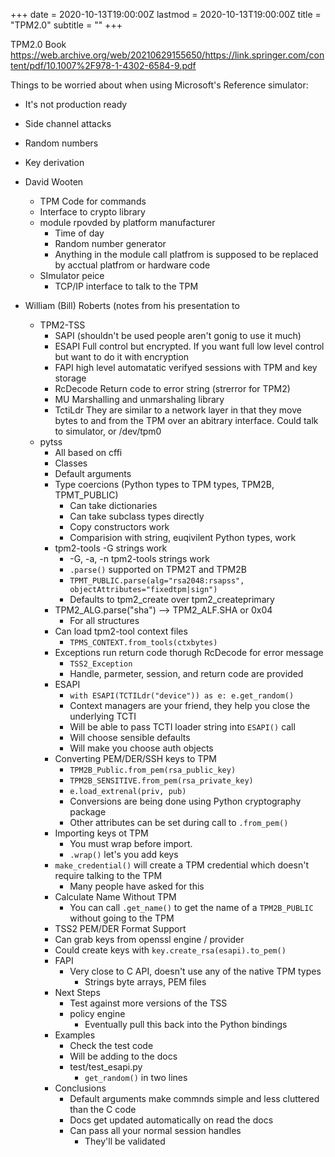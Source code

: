+++
date = 2020-10-13T19:00:00Z
lastmod = 2020-10-13T19:00:00Z
title = "TPM2.0"
subtitle = ""
+++


TPM2.0 Book
https://web.archive.org/web/20210629155650/https://link.springer.com/content/pdf/10.1007%2F978-1-4302-6584-9.pdf

Things to be worried about when using Microsoft's Reference simulator:
- It's not production ready
- Side channel attacks
- Random numbers
- Key derivation

- David Wooten
  - TPM Code for commands
  - Interface to crypto library
  - module rpovded by platform manufacturer
    - Time of day
    - Random number generator
    - Anything in the module call platfrom is supposed to be replaced by acctual platfrom or hardware code
  - SImulator peice
    - TCP/IP interface to talk to the TPM

    
- William (Bill) Roberts (notes from his presentation to 
  - TPM2-TSS
    - SAPI (shouldn't be used people aren't gonig to use it much)
    - ESAPI Full control but encrypted. If you want full low level control but want to do it with encryption
    - FAPI high level automatatic verifyed sessions with TPM and key storage
    - RcDecode Return code to error string (strerror for TPM2)
    - MU Marshalling and unmarshaling library
    - TctiLdr They are similar to a network layer in that they move bytes to and from the TPM over an abitrary interface. Could talk to simulator, or /dev/tpm0
  - pytss
    - All based on cffi
    - Classes
    - Default arguments
    - Type coercions (Python types to TPM types, TPM2B, TPMT_PUBLIC)
      - Can take dictionaries
      - Can take subclass types directly
      - Copy constructors work
      - Comparision with string, euqivilent Python types, work
    - tpm2-tools -G strings work
      - -G, -a, -n tpm2-tools strings work
      - `.parse()` supported on TPM2T and TPM2B
      - `TPMT_PUBLIC.parse(alg="rsa2048:rsapss", objectAttributes="fixedtpm|sign")`
      - Defaults to tpm2_create over tpm2_createprimary
    - TPM2_ALG.parse("sha") --> TPM2_ALF.SHA or 0x04
      - For all structures
    - Can load tpm2-tool context files
      - `TPMS_CONTEXT.from_tools(ctxbytes)`
    - Exceptions run return code thorugh RcDecode for error message
      - `TSS2_Exception`
      - Handle, parmeter, session, and return code are provided
    - ESAPI
      - `with ESAPI(TCTILdr("device")) as e: e.get_random()`
      - Context managers are your friend, they help you close the underlying TCTI
      - Will be able to pass TCTI loader string into `ESAPI()` call
      - Will choose sensible defaults
      - Will make you choose auth objects
    - Converting PEM/DER/SSH keys to TPM
      - `TPM2B_Public.from_pem(rsa_public_key)`
      - `TPM2B_SENSITIVE.from_pem(rsa_private_key)`
      - `e.load_extrenal(priv, pub)`
      - Conversions are being done using Python cryptography package
      - Other attributes can be set during call to `.from_pem()`
    - Importing keys ot TPM
      - You must wrap before import.
      - `.wrap()` let's you add keys
    - `make_credential()` will create a TPM credential which doesn't require talking to the TPM
      - Many people have asked for this
    - Calculate Name Without TPM
      - You can call `.get_name()` to get the name of a `TPM2B_PUBLIC` without going to the TPM
    -  TSS2 PEM/DER Format Support
      - Can grab keys from openssl engine / provider
      - Could create keys with `key.create_rsa(esapi).to_pem()`
    - FAPI
      - Very close to C API, doesn't use any of the native TPM types
        - Strings byte arrays, PEM files
     - Next Steps
       - Test against more versions of the TSS
       - policy engine
         - Eventually pull this back into the Python bindings
     - Examples
       - Check the test code
       - Will be adding to the docs
       - test/test_esapi.py
         - `get_random()` in two lines
     - Conclusions
       - Default arguments make commnds simple and less cluttered than the C code
       - Docs get updated automatically on read the docs
       - Can pass all your normal session handles
         - They'll be validated
